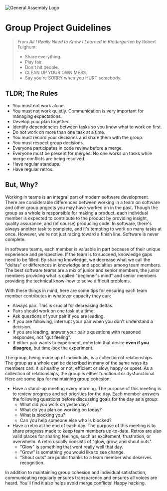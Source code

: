 ![General Assembly Logo](https://camo.githubusercontent.com/1a91b05b8f4d44b5bbfb83abac2b0996d8e26c92/687474703a2f2f692e696d6775722e636f6d2f6b6538555354712e706e67)

Group Project Guidelines
========================

> From _All I Really Need to Know I Learned in Kindergarten_ by Robert Fulghum:
>
> - Share everything.
> - Play fair.
> - Don't hit people.
> - CLEAN UP YOUR OWN MESS.
> - Say you're SORRY when you HURT somebody.

TLDR; The Rules
---------------

- You must not work alone.
- You must not work quietly. Communication is very important for managing expectations.
- Develop your plan together.
- Identify dependencies between tasks so you know what to work on first.
- Do not work on more than one task at a time.
- You must record your decisions and share them with the group.
- You must respect group decisions.
- Everyone participates in code review before a merge.
- Everyone must be present for merges. No one works on tasks while merge conflicts are being resolved.
- Have regular standups.
- Have regular retros.

But, Why?
---------

Working in teams is an integral part of modern software development. There are considerable differences between working in a team on software and other group projects you may have worked on in the past. Though the group as a whole is responsible for making a product, each individual member is expected to contribute to the product by providing insight, quality assurance, and (of course) producing code. In software, there's always another task to complete, and it's tempting to work on many tasks at once. However, we're not just racing toward a finish line. Software is never complete.

In software teams, each member is valuable in part because of their unique experience and perspective. If the team is to succeed, knowledge gaps need to be filled. By sharing knowledge, we decrease what we call the "deltas" or differences in knowledge and specialties among team members. The best software teams are a mix of junior and senior members, the junior members providing what is called "beginner's mind" and senior members providing the technical know-how to solve difficult problems.

With these things in mind, here are some tips for ensuring each team member contributes in whatever capacity they can:

* Always pair. This is crucial for decreasing deltas.
* Pairs should work on one task at a time.
* Ask questions of your pair if you are leading.
* If you are following, interrupt your pair when you don't understand a decision.
* If you are leading, answer your pair's questions with reasoned responses, not "gut feeling".
* If either pair wants to experiment, entertain that desire **even if you disagree**, but time-box the experiment.

The group, being made up of individuals, is a collection of relationships. The group as a whole can be described in many of the same ways its members can: it is healthy or not, efficient or slow, happy or upset. As a collection of relationships, the group is either functional or dysfunctional. Here are some tips for maintaining group cohesion:

* Have a stand-up meeting every morning. The purpose of this meeting is to review progress and set priorities for the day. Each member answers the following questions before discussing goals for the day as a group:
    * What did you work on yesterday?
    * What do you plan on working on today?
    * What is blocking you?
    * Can you help someone else who is blocked?
* Have a retro at the end of each day. The purpose of this meeting is to share progress made to keep team members up-to-date. Retros are also valid places for sharing feelings, such as excitement, frustration, or overwhelm. A retro usually consists of "glow, grow, and shout outs".
    * "Glow" is something that went really well that day.
    * "Grow" is something you would like to see change.
    * "Shout outs" are public thanks to a team member who deserves recognition.

In addition to maintaining group cohesion and individual satisfaction, communicating regularly ensures transparency and ensures all voices are heard. You'll find it also helps avoid merge conflicts! Happy hacking.
